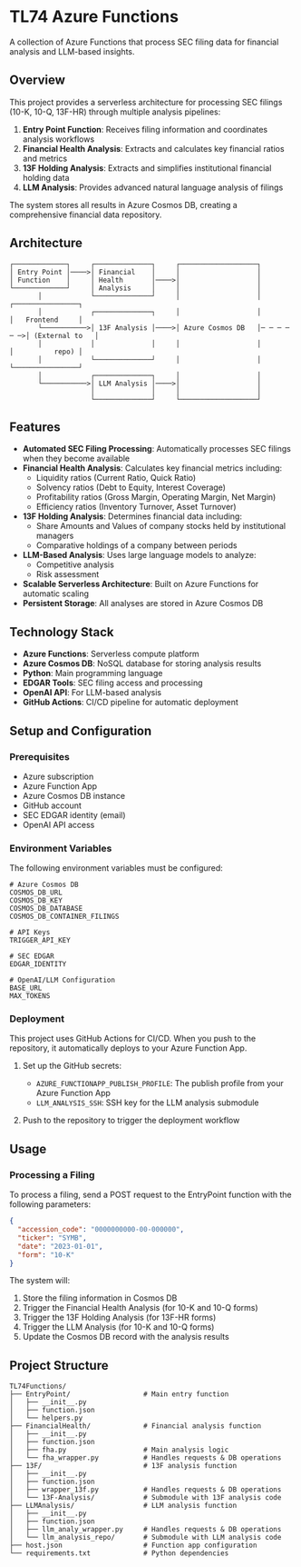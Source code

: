 # TL74 Azure Functions

A collection of Azure Functions that process SEC filing data for financial analysis and LLM-based insights.

## Overview

This project provides a serverless architecture for processing SEC filings (10-K, 10-Q, 13F-HR) through multiple analysis pipelines:

1. **Entry Point Function**: Receives filing information and coordinates analysis workflows
2. **Financial Health Analysis**: Extracts and calculates key financial ratios and metrics
3. **13F Holding Analysis**: Extracts and simplifies institutional financial holding data
4. **LLM Analysis**: Provides advanced natural language analysis of filings

The system stores all results in Azure Cosmos DB, creating a comprehensive financial data repository.

## Architecture

```
┌─────────────┐     ┌──────────────┐     ┌───────────────────┐
│ Entry Point │────>│ Financial    │     │                   │
│ Function    │     │ Health       │────>│                   │
└─────────────┘     │ Analysis     │     │                   │
       │            └──────────────┘     │                   │            ┌────────────────┐
       │            ┌──────────────┐     │                   │            │   Frontend     │ 
       └───────────>│ 13F Analysis │────>│ Azure Cosmos DB   │─ ─ ─ ─ ─ ─>│ (External to   │
       │            │              │     │                   │            │          repo) │
       │            └──────────────┘     │                   │            └────────────────┘
       │            ┌──────────────┐     │                   │
       └───────────>│ LLM Analysis │────>│                   │
                    │              │     │                   │
                    └──────────────┘     └───────────────────┘

```

## Features

- **Automated SEC Filing Processing**: Automatically processes SEC filings when they become available
- **Financial Health Analysis**: Calculates key financial metrics including:
  - Liquidity ratios (Current Ratio, Quick Ratio)
  - Solvency ratios (Debt to Equity, Interest Coverage)
  - Profitability ratios (Gross Margin, Operating Margin, Net Margin)
  - Efficiency ratios (Inventory Turnover, Asset Turnover)
- **13F Holding Analysis**: Determines financial data including:
  - Share Amounts and Values of company stocks held by institutional managers
  - Comparative holdings of a company between periods
- **LLM-Based Analysis**: Uses large language models to analyze:
  - Competitive analysis
  - Risk assessment
- **Scalable Serverless Architecture**: Built on Azure Functions for automatic scaling
- **Persistent Storage**: All analyses are stored in Azure Cosmos DB

## Technology Stack

- **Azure Functions**: Serverless compute platform
- **Azure Cosmos DB**: NoSQL database for storing analysis results
- **Python**: Main programming language
- **EDGAR Tools**: SEC filing access and processing
- **OpenAI API**: For LLM-based analysis
- **GitHub Actions**: CI/CD pipeline for automatic deployment

## Setup and Configuration

### Prerequisites

- Azure subscription
- Azure Function App 
- Azure Cosmos DB instance
- GitHub account
- SEC EDGAR identity (email)
- OpenAI API access

### Environment Variables

The following environment variables must be configured:

```
# Azure Cosmos DB
COSMOS_DB_URL
COSMOS_DB_KEY
COSMOS_DB_DATABASE
COSMOS_DB_CONTAINER_FILINGS

# API Keys
TRIGGER_API_KEY

# SEC EDGAR
EDGAR_IDENTITY

# OpenAI/LLM Configuration
BASE_URL
MAX_TOKENS
```

### Deployment

This project uses GitHub Actions for CI/CD. When you push to the repository, it automatically deploys to your Azure Function App.

1. Set up the GitHub secrets:
   - `AZURE_FUNCTIONAPP_PUBLISH_PROFILE`: The publish profile from your Azure Function App
   - `LLM_ANALYSIS_SSH`: SSH key for the LLM analysis submodule

2. Push to the repository to trigger the deployment workflow

## Usage

### Processing a Filing

To process a filing, send a POST request to the EntryPoint function with the following parameters:

```json
{
  "accession_code": "0000000000-00-000000",
  "ticker": "SYMB",
  "date": "2023-01-01",
  "form": "10-K"
}
```

The system will:
1. Store the filing information in Cosmos DB
2. Trigger the Financial Health Analysis (for 10-K and 10-Q forms)
3. Trigger the 13F Holding Analysis (for 13F-HR forms)
4. Trigger the LLM Analysis (for 10-K and 10-Q forms)
5. Update the Cosmos DB record with the analysis results

## Project Structure

```
TL74Functions/
├── EntryPoint/                  # Main entry function
│   ├── __init__.py
│   ├── function.json
│   └── helpers.py              
├── FinancialHealth/             # Financial analysis function
│   ├── __init__.py
│   ├── function.json
│   ├── fha.py                   # Main analysis logic
│   └── fha_wrapper.py           # Handles requests & DB operations
├── 13F/                         # 13F analysis function
│   ├── __init__.py
│   ├── function.json
│   ├── wrapper_13f.py           # Handles requests & DB operations
│   └── 13F-Analysis/            # Submodule with 13F analysis code
├── LLMAnalysis/                 # LLM analysis function
│   ├── __init__.py
│   ├── function.json
│   ├── llm_analy_wrapper.py     # Handles requests & DB operations
│   └── llm_analysis_repo/       # Submodule with LLM analysis code
├── host.json                    # Function app configuration
└── requirements.txt             # Python dependencies
```
